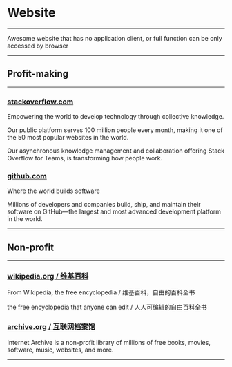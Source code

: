 # Website

---

Awesome website that has no application client, or full function can be only accessed by browser

---

## Profit-making

---

### [stackoverflow.com](https://stackoverflow.com)

Empowering the world to develop technology through collective knowledge.

Our public platform serves 100 million people every month, making it one of the 50 most popular
websites in the world.

Our asynchronous knowledge management and collaboration offering Stack Overflow for Teams, is
transforming how people work.

### [github.com](https://github.com)

Where the world builds software

Millions of developers and companies build, ship, and maintain their software on GitHub—the largest
and most advanced development platform in the world.

---

## Non-profit

---

### [wikipedia.org / 维基百科](https://wikipedia.org)

From Wikipedia, the free encyclopedia / 维基百科，自由的百科全书

the free encyclopedia that anyone can edit / 人人可编辑的自由百科全书

### [archive.org / 互联网档案馆](https://archive.org)

Internet Archive is a non-profit library of millions of free books, movies, software, music,
websites, and more.



---







